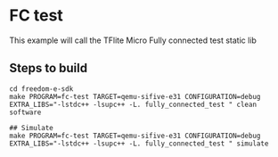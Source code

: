 # FC test
This example will call the TFlite Micro Fully connected test static lib

## Steps to build
```
cd freedom-e-sdk
make PROGRAM=fc-test TARGET=qemu-sifive-e31 CONFIGURATION=debug EXTRA_LIBS="-lstdc++ -lsupc++ -L. fully_connected_test " clean software 

## Simulate
make PROGRAM=fc-test TARGET=qemu-sifive-e31 CONFIGURATION=debug EXTRA_LIBS="-lstdc++ -lsupc++ -L. fully_connected_test " simulate 
```

